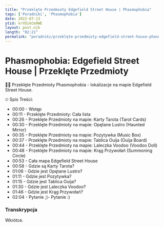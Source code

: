 ```yaml
---
title: "Przeklęte Przedmioty Edgefield Street House | Phasmophobia"
tags: ['Poradniki', 'Phasmophobia']
date: 2022-07-13
ytid: krVDikCm9WE
layout: post.njk
length: "02:21"
permalink: "poradniki/przeklęte-przedmioty-edgefield-street-house-phasmophobia-poradnik/"
---
```


# Phasmophobia: Edgefield Street House | Przeklęte Przedmioty

👋😊 Przeklęte Przedmioty Phasmophobia - lokalizacje na mapie Edgefield Street House.

⏲ Spis Treści:
- 00:00 - Wstęp
- 00:11 - Przeklęte Przedmioty: Cała lista
- 00:26 - Przeklęte Przedmioty na mapie: Karty Tarota (Tarot Cards)
- 00:30 - Przeklęte Przedmioty na mapie: Opętane Lustro (Haunted Mirror)
- 00:35 - Przeklęte Przedmioty na mapie: Pozytywka (Music Box)
- 00:37 - Przeklęte Przedmioty na mapie: Tablica Ouija (Ouija Board)
- 00:44 - Przeklęte Przedmioty na mapie: Laleczka Voodoo (Voodoo Doll)
- 00:48 - Przeklęte Przedmioty na mapie: Krąg Przywołań (Summoning Circle)
- 00:53 - Cała mapa Edgefield Street House
- 00:58 - Gdzie są Karty Tarota?
- 01:06 - Gdzie jest Opętane Lustro?
- 01:11 - Gdzie jest Pozytywka?
- 01:15 - Gdzie jest Tablica Ouija?
- 01:30 - Gdzie jest Laleczka Voodoo?
- 01:46 - Gdzie jest Krąg Przywołań?
- 02:04 - Pytanie ;)- Pytanie :)


<h3 id="transkrypcja">Transkrypcja</h3>
Wkrótce.